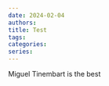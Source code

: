 ```yaml
---
date: 2024-02-04
authors: 
title: Test
tags: 
categories: 
series:
---
```

Miguel Tinembart is the best